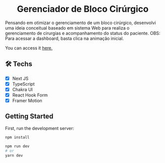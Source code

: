 <h1 align="center">Gerenciador de Bloco Cirúrgico</h1>

Pensando em otimizar o gerenciamento de um bloco cirúrgico, desenvolvi uma ideia conceitual baseado em sistema Web para realiza o gerenciamento de cirurgias e acompanhamento do status do paciente.
OBS: Para acessar a dashboard, basta clica na animação inicial.

You can access it  [here.](https://dashmed.vercel.app/)

## 🛠 Techs

- [x] Next JS 
- [x] TypeScript
- [x] Chakra UI
- [x] React Hook Form
- [x] Framer Motion

## Getting Started

First, run the development server:

```bash
npm install

npm run dev
# or
yarn dev
```
